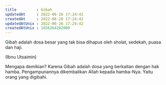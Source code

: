 ```yaml
---
title         : Gibah
updatedAt     : 2022-06-26 17:24:42
createdAt     : 2022-06-26 17:24:42
updatedAtUnix : 2022-06-26 17:24:42
createdAtUnix : 1656264282000 
---
```


Gibah adalah dosa besar yang tak bisa dihapus oleh sholat, sedekah, puasa dan haji. 

(Ibnu Utsaimin)

Mengapa demikian? Karena Gibah adalah dosa yang berkaitan dengan hak hamba. Pengampunannya dikembalikan Allah kepada hamba-Nya. Yaitu orang yang digibahi.
